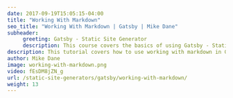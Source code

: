 ```yaml
---
date: 2017-09-19T15:05:15-04:00
title: "Working With Markdown"
seo_title: "Working With Markdown | Gatsby | Mike Dane"
subheader:
     greeting: Gatsby - Static Site Generator
     description: This course covers the basics of using Gatsby - Static Site Generator. Work your way through the videos and we'll teach you everything you need to know to create a professional and scalable website or blog!
description: This tutorial covers how to use working with markdown in Gatsby -  Static Site Generator.
author: Mike Dane
image: working-with-markdown.png
video: fEsDM8jZN_g
url: /static-site-generators/gatsby/working-with-markdown/
weight: 13
---
```

